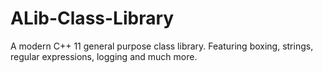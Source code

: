 # ALib-Class-Library
A modern C++ 11 general purpose class library. Featuring boxing, strings, regular expressions, logging and much more.
